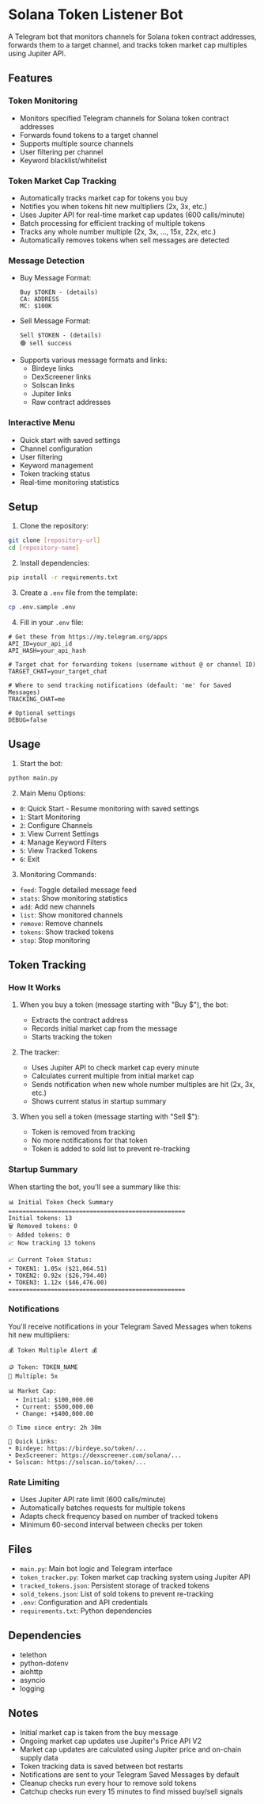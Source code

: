 # Solana Token Listener Bot

A Telegram bot that monitors channels for Solana token contract addresses, forwards them to a target channel, and tracks token market cap multiples using Jupiter API.

## Features

### Token Monitoring
- Monitors specified Telegram channels for Solana token contract addresses
- Forwards found tokens to a target channel
- Supports multiple source channels
- User filtering per channel
- Keyword blacklist/whitelist

### Token Market Cap Tracking
- Automatically tracks market cap for tokens you buy
- Notifies you when tokens hit new multipliers (2x, 3x, etc.)
- Uses Jupiter API for real-time market cap updates (600 calls/minute)
- Batch processing for efficient tracking of multiple tokens
- Tracks any whole number multiple (2x, 3x, ..., 15x, 22x, etc.)
- Automatically removes tokens when sell messages are detected

### Message Detection
- Buy Message Format:
  ```
  Buy $TOKEN - (details)
  CA: ADDRESS
  MC: $100K
  ```
- Sell Message Format:
  ```
  Sell $TOKEN - (details)
  🟢 sell success
  ```
- Supports various message formats and links:
  - Birdeye links
  - DexScreener links
  - Solscan links
  - Jupiter links
  - Raw contract addresses

### Interactive Menu
- Quick start with saved settings
- Channel configuration
- User filtering
- Keyword management
- Token tracking status
- Real-time monitoring statistics

## Setup

1. Clone the repository:
```bash
git clone [repository-url]
cd [repository-name]
```

2. Install dependencies:
```bash
pip install -r requirements.txt
```

3. Create a `.env` file from the template:
```bash
cp .env.sample .env
```

4. Fill in your `.env` file:
```env
# Get these from https://my.telegram.org/apps
API_ID=your_api_id
API_HASH=your_api_hash

# Target chat for forwarding tokens (username without @ or channel ID)
TARGET_CHAT=your_target_chat

# Where to send tracking notifications (default: 'me' for Saved Messages)
TRACKING_CHAT=me

# Optional settings
DEBUG=false
```

## Usage

1. Start the bot:
```bash
python main.py
```

2. Main Menu Options:
- `0`: Quick Start - Resume monitoring with saved settings
- `1`: Start Monitoring
- `2`: Configure Channels
- `3`: View Current Settings
- `4`: Manage Keyword Filters
- `5`: View Tracked Tokens
- `6`: Exit

3. Monitoring Commands:
- `feed`: Toggle detailed message feed
- `stats`: Show monitoring statistics
- `add`: Add new channels
- `list`: Show monitored channels
- `remove`: Remove channels
- `tokens`: Show tracked tokens
- `stop`: Stop monitoring

## Token Tracking

### How It Works
1. When you buy a token (message starting with "Buy $"), the bot:
   - Extracts the contract address
   - Records initial market cap from the message
   - Starts tracking the token

2. The tracker:
   - Uses Jupiter API to check market cap every minute
   - Calculates current multiple from initial market cap
   - Sends notification when new whole number multiples are hit (2x, 3x, etc.)
   - Shows current status in startup summary

3. When you sell a token (message starting with "Sell $"):
   - Token is removed from tracking
   - No more notifications for that token
   - Token is added to sold list to prevent re-tracking

### Startup Summary
When starting the bot, you'll see a summary like this:
```
📊 Initial Token Check Summary
==================================================
Initial tokens: 13
🗑️ Removed tokens: 0
✨ Added tokens: 0
📈 Now tracking 13 tokens

📈 Current Token Status:
• TOKEN1: 1.05x ($21,064.51)
• TOKEN2: 0.92x ($26,794.40)
• TOKEN3: 1.12x ($46,476.00)
==================================================
```

### Notifications
You'll receive notifications in your Telegram Saved Messages when tokens hit new multipliers:
```
💰 Token Multiple Alert 💰

🪙 Token: TOKEN_NAME
🎯 Multiple: 5x

📊 Market Cap:
  • Initial: $100,000.00
  • Current: $500,000.00
  • Change: +$400,000.00

⏱ Time since entry: 2h 30m

🔗 Quick Links:
• Birdeye: https://birdeye.so/token/...
• DexScreener: https://dexscreener.com/solana/...
• Solscan: https://solscan.io/token/...
```

### Rate Limiting
- Uses Jupiter API rate limit (600 calls/minute)
- Automatically batches requests for multiple tokens
- Adapts check frequency based on number of tracked tokens
- Minimum 60-second interval between checks per token

## Files
- `main.py`: Main bot logic and Telegram interface
- `token_tracker.py`: Token market cap tracking system using Jupiter API
- `tracked_tokens.json`: Persistent storage of tracked tokens
- `sold_tokens.json`: List of sold tokens to prevent re-tracking
- `.env`: Configuration and API credentials
- `requirements.txt`: Python dependencies

## Dependencies
- telethon
- python-dotenv
- aiohttp
- asyncio
- logging

## Notes
- Initial market cap is taken from the buy message
- Ongoing market cap updates use Jupiter's Price API V2
- Market cap updates are calculated using Jupiter price and on-chain supply data
- Token tracking data is saved between bot restarts
- Notifications are sent to your Telegram Saved Messages by default
- Cleanup checks run every hour to remove sold tokens
- Catchup checks run every 15 minutes to find missed buy/sell signals
  